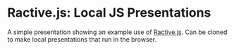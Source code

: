 # Ractive.js: Local JS Presentations

A simple presentation showing an example use of [Ractive.js](https://ractive.js.org). Can be cloned to make local presentations that run in the browser.
